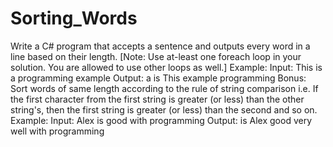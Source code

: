 # Sorting_Words
Write a C# program that accepts a sentence and outputs every word in a line based on their length. [Note: Use at-least one foreach loop in your solution. You are allowed to use other loops as well.] Example: Input: This is a programming example Output:  a  is  This  example  programming   Bonus: Sort words of same length according to the rule of string comparison i.e. If the first character from the first string is greater (or less) than the other string's, then the first string is greater (or less) than the second and so on. Example: Input: Alex is good with programming Output:  is  Alex  good  very  well  with  programming
